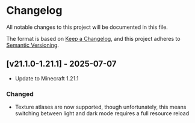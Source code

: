 # Changelog
All notable changes to this project will be documented in this file.

The format is based on [Keep a Changelog](https://keepachangelog.com/en/1.0.0/),
and this project adheres to [Semantic Versioning](https://semver.org/spec/v2.0.0.html).

## [v21.1.0-1.21.1] - 2025-07-07
- Update to Minecraft 1.21.1
### Changed
- Texture atlases are now supported, though unfortunately, this means switching between light and dark mode requires a full resource reload
